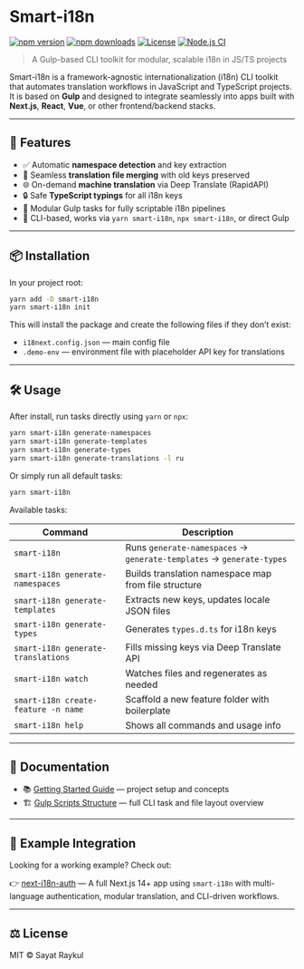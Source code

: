 # Smart-i18n

[![npm version](https://img.shields.io/npm/v/@sayyyat/smart-i18n)](https://www.npmjs.com/package/@sayyyat/smart-i18n)
[![npm downloads](https://img.shields.io/npm/dm/@sayyyat/smart-i18n)](https://www.npmjs.com/package/@sayyyat/smart-i18n)
[![License](https://img.shields.io/npm/l/@sayyyat/smart-i18n)](./LICENSE)
[![Node.js CI](https://img.shields.io/github/actions/workflow/status/Sayyat/smart-i18n/npm-publish.yml?branch=master)](https://github.com/Sayyat/smart-i18n/actions)

> A Gulp-based CLI toolkit for modular, scalable i18n in JS/TS projects

Smart-i18n is a framework-agnostic internationalization (i18n) CLI toolkit that automates translation workflows in JavaScript and TypeScript projects. It is based on **Gulp** and designed to integrate seamlessly into apps built with **Next.js**, **React**, **Vue**, or other frontend/backend stacks.

---

## 🚀 Features

* ✅ Automatic **namespace detection** and key extraction
* 🔄 Seamless **translation file merging** with old keys preserved
* 🌐 On-demand **machine translation** via Deep Translate (RapidAPI)
* 🔒 Safe **TypeScript typings** for all i18n keys
* 🧱 Modular Gulp tasks for fully scriptable i18n pipelines
* 🧰 CLI-based, works via `yarn smart-i18n`, `npx smart-i18n`, or direct Gulp

---

## 📦 Installation

In your project root:

```bash
yarn add -D smart-i18n
yarn smart-i18n init
```

This will install the package and create the following files if they don’t exist:

* `i18next.config.json` — main config file
* `.demo-env` — environment file with placeholder API key for translations

---

## 🛠️ Usage

After install, run tasks directly using `yarn` or `npx`:

```bash
yarn smart-i18n generate-namespaces
yarn smart-i18n generate-templates
yarn smart-i18n generate-types
yarn smart-i18n generate-translations -l ru
```

Or simply run all default tasks:

```bash
yarn smart-i18n
```

Available tasks:

| Command                             | Description                                                          |
| ----------------------------------- | -------------------------------------------------------------------- |
| `smart-i18n`                        | Runs `generate-namespaces` → `generate-templates` → `generate-types` |
| `smart-i18n generate-namespaces`    | Builds translation namespace map from file structure                 |
| `smart-i18n generate-templates`     | Extracts new keys, updates locale JSON files                         |
| `smart-i18n generate-types`         | Generates `types.d.ts` for i18n keys                                 |
| `smart-i18n generate-translations`  | Fills missing keys via Deep Translate API                            |
| `smart-i18n watch`                  | Watches files and regenerates as needed                              |
| `smart-i18n create-feature -n name` | Scaffold a new feature folder with boilerplate                       |
| `smart-i18n help`                   | Shows all commands and usage info                                    |

---

## 📁 Documentation

* 📚 [Getting Started Guide](./docs/getting-started.md) — project setup and concepts
* 🏗 [Gulp Scripts Structure](./docs/gulp.md) — full CLI task and file layout overview

---

## 🔗 Example Integration

Looking for a working example? Check out:

👉 [next-i18n-auth](https://github.com/Sayyat/next-i18n-auth) — A full Next.js 14+ app using `smart-i18n` with multi-language authentication, modular translation, and CLI-driven workflows.

---

## ⚖️ License

MIT © Sayat Raykul
